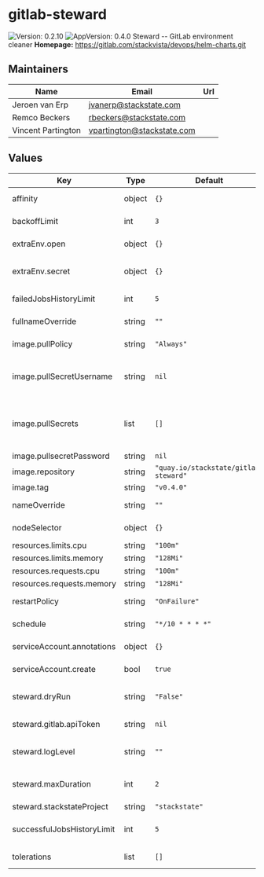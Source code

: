 # gitlab-steward

![Version: 0.2.10](https://img.shields.io/badge/Version-0.2.10-informational?style=flat-square) ![AppVersion: 0.4.0](https://img.shields.io/badge/AppVersion-0.4.0-informational?style=flat-square)
Steward -- GitLab environment cleaner
**Homepage:** <https://gitlab.com/stackvista/devops/helm-charts.git>
## Maintainers

| Name | Email | Url |
| ---- | ------ | --- |
| Jeroen van Erp | jvanerp@stackstate.com |  |
| Remco Beckers | rbeckers@stackstate.com |  |
| Vincent Partington | vpartington@stackstate.com |  |

## Values

| Key | Type | Default | Description |
|-----|------|---------|-------------|
| affinity | object | `{}` | Affinity settings for pod assignment. |
| backoffLimit | int | `3` | For failed jobs, how many times to retry. |
| extraEnv.open | object | `{}` | Extra open environment variables to inject into pods. |
| extraEnv.secret | object | `{}` | Extra secret environment variables to inject into pods via a `Secret` object. |
| failedJobsHistoryLimit | int | `5` | The number of failed CronJob executions that are saved. |
| fullnameOverride | string | `""` | Override the fullname of the chart. |
| image.pullPolicy | string | `"Always"` | Default container image pull policy. |
| image.pullSecretUsername | string | `nil` | Specify username and password to create an image pull secret that is used to pull the imagepullSecretUsername: |
| image.pullSecrets | list | `[]` | Extra secrets / credentials needed for container image registry. Is ignored when specifying a pullSecretUsername/password |
| image.pullsecretPassword | string | `nil` |  |
| image.repository | string | `"quay.io/stackstate/gitlab-steward"` | Base container image registry. |
| image.tag | string | `"v0.4.0"` | Default container image tag. |
| nameOverride | string | `""` | Override the name of the chart. |
| nodeSelector | object | `{}` | Node labels for pod assignment. |
| resources.limits.cpu | string | `"100m"` | CPU resource limits. |
| resources.limits.memory | string | `"128Mi"` | Memory resource limits. |
| resources.requests.cpu | string | `"100m"` | CPU resource requests. |
| resources.requests.memory | string | `"128Mi"` | Memory resource requests. |
| restartPolicy | string | `"OnFailure"` | For failed jobs, how to handle restarts. |
| schedule | string | `"*/10 * * * *"` | Default schedule for this CronJob. |
| serviceAccount.annotations | object | `{}` | Extra annotations for the `ServiceAccount` object. |
| serviceAccount.create | bool | `true` | Create the `ServiceAccount` object. |
| steward.dryRun | string | `"False"` | Show which environments *would be* stopped, but don't actually stop them. |
| steward.gitlab.apiToken | string | `nil` | **REQUIRED** The GitLab API token. |
| steward.logLevel | string | `""` | The logging level of the application; one of 'debug', 'info', or 'warning' |
| steward.maxDuration | int | `2` | Amount of time (in days) before an environment is stopped. |
| steward.stackstateProject | string | `"stackstate"` |  |
| successfulJobsHistoryLimit | int | `5` | The number of successful CronJob executions that are saved. |
| tolerations | list | `[]` | Toleration labels for pod assignment. |
